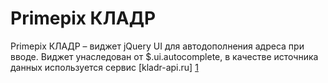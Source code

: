 Primepix КЛАДР
==============

Primepix КЛАДР – виджет jQuery UI для автодополнения адреса при вводе.
Виджет унаследован от $.ui.autocomplete, в качестве источника данных используется сервис [kladr-api.ru] [1]

[1]: http://kladr-api.ru/        "КЛАДР API"